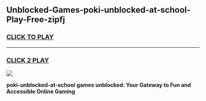 
## Unblocked-Games-poki-unblocked-at-school-Play-Free-zipfj
<h3>
<a href="https://premium76.site?title=poki-unblocked-at-school&ref=23A">CLICK TO PLAY</a></h3>
<hr>

<h3>
<a href="https://premium76.site?title=poki-unblocked-at-school&ref=23A">CLICK 2 PLAY</a>
  
</h3>

<a href="https://premium76.site?title=poki-unblocked-at-school&ref=23A"><img src="https://clearcache.store/games.png"></a>


**poki-unblocked-at-school games unblocked: Your Gateway to Fun and Accessible Online Gaming**
